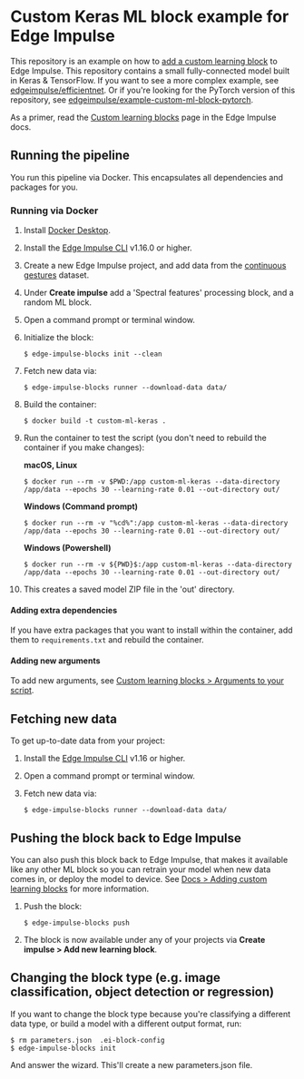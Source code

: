 # Custom Keras ML block example for Edge Impulse

This repository is an example on how to [add a custom learning block](https://docs.edgeimpulse.com/docs/edge-impulse-studio/learning-blocks/adding-custom-learning-blocks) to Edge Impulse. This repository contains a small fully-connected model built in Keras & TensorFlow. If you want to see a more complex example, see [edgeimpulse/efficientnet](https://github.com/edgeimpulse/example-custom-ml-block-efficientnet). Or if you're looking for the PyTorch version of this repository, see [edgeimpulse/example-custom-ml-block-pytorch](https://github.com/edgeimpulse/example-custom-ml-block-pytorch).

As a primer, read the [Custom learning blocks](https://docs.edgeimpulse.com/docs/edge-impulse-studio/learning-blocks/adding-custom-learning-blocks) page in the Edge Impulse docs.

## Running the pipeline

You run this pipeline via Docker. This encapsulates all dependencies and packages for you.

### Running via Docker

1. Install [Docker Desktop](https://www.docker.com/products/docker-desktop/).
2. Install the [Edge Impulse CLI](https://docs.edgeimpulse.com/docs/edge-impulse-cli/cli-installation) v1.16.0 or higher.
3. Create a new Edge Impulse project, and add data from the [continuous gestures](https://docs.edgeimpulse.com/docs/continuous-gestures) dataset.
4. Under **Create impulse** add a 'Spectral features' processing block, and a random ML block.
5. Open a command prompt or terminal window.
6. Initialize the block:

    ```
    $ edge-impulse-blocks init --clean
    ```

7. Fetch new data via:

    ```
    $ edge-impulse-blocks runner --download-data data/
    ```

8. Build the container:

    ```
    $ docker build -t custom-ml-keras .
    ```

9. Run the container to test the script (you don't need to rebuild the container if you make changes):

    **macOS, Linux**

    ```
    $ docker run --rm -v $PWD:/app custom-ml-keras --data-directory /app/data --epochs 30 --learning-rate 0.01 --out-directory out/
    ```

    **Windows (Command prompt)**

    ```
    $ docker run --rm -v "%cd%":/app custom-ml-keras --data-directory /app/data --epochs 30 --learning-rate 0.01 --out-directory out/
    ```

    **Windows (Powershell)**

    ```
    $ docker run --rm -v ${PWD}$:/app custom-ml-keras --data-directory /app/data --epochs 30 --learning-rate 0.01 --out-directory out/
    ```

10. This creates a saved model ZIP file in the 'out' directory.

#### Adding extra dependencies

If you have extra packages that you want to install within the container, add them to `requirements.txt` and rebuild the container.

#### Adding new arguments

To add new arguments, see [Custom learning blocks > Arguments to your script](https://docs.edgeimpulse.com/docs/edge-impulse-studio/learning-blocks/adding-custom-learning-blocks#arguments-to-your-script).

## Fetching new data

To get up-to-date data from your project:

1. Install the [Edge Impulse CLI](https://docs.edgeimpulse.com/docs/edge-impulse-cli/cli-installation) v1.16 or higher.
2. Open a command prompt or terminal window.
3. Fetch new data via:

    ```
    $ edge-impulse-blocks runner --download-data data/
    ```

## Pushing the block back to Edge Impulse

You can also push this block back to Edge Impulse, that makes it available like any other ML block so you can retrain your model when new data comes in, or deploy the model to device. See [Docs > Adding custom learning blocks](https://docs.edgeimpulse.com/docs/edge-impulse-studio/organizations/adding-custom-transfer-learning-models) for more information.

1. Push the block:

    ```
    $ edge-impulse-blocks push
    ```

2. The block is now available under any of your projects via **Create impulse > Add new learning block**.

## Changing the block type (e.g. image classification, object detection or regression)

If you want to change the block type because you're classifying a different data type, or build a model with a different output format, run:

```
$ rm parameters.json  .ei-block-config
$ edge-impulse-blocks init
```

And answer the wizard. This'll create a new parameters.json file.
